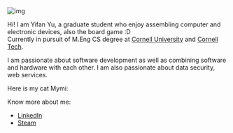 
<!--
**yifanwow/yifanwow** is a ✨ _special_ ✨ repository because its `README.md` (this file) appears on your GitHub profile.

Here are some ideas to get you started:

- 🔭 I’m currently working on ...
- 🌱 I’m currently learning ...
- 👯 I’m looking to collaborate on ...
- 🤔 I’m looking for help with ...
- 💬 Ask me about ...
- 📫 How to reach me: ...
- 😄 Pronouns: ...
- ⚡ Fun fact: ...
-->

<img src="sunset.png" alt="img" title="Sunset">  

Hi! I am Yifan Yu, a graduate student who enjoy assembling computer and electronic devices, also the board game :D  
Currently in pursuit of M.Eng CS degree at [Cornell University](https://www.cornell.edu/) and [Cornell Tech](https://tech.cornell.edu/).  

I am passionate about software development as well as combining software and hardware with each other. I am also passionate about data security, web services.

Here is my cat Mymi:


Know more about me:
- [LinkedIn](https://www.linkedin.com/in/yifanovo/)
- [Steam](https://steamcommunity.com/id/yifanovo/)
